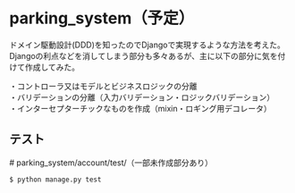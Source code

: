 # parking_system（予定）
ドメイン駆動設計(DDD)を知ったのでDjangoで実現するような方法を考えた。   
Djangoの利点などを消してしまう部分も多々あるが、主に以下の部分に気を付けて作成してみた。


・コントローラ又はモデルとビジネスロジックの分離  
・バリデーションの分離（入力バリデーション・ロジックバリデーション）  
・インターセプターチックなものを作成（mixin・ロギング用デコレータ）  



## テスト
\# parking_system/account/test/（一部未作成部分あり）
```
$ python manage.py test
```
